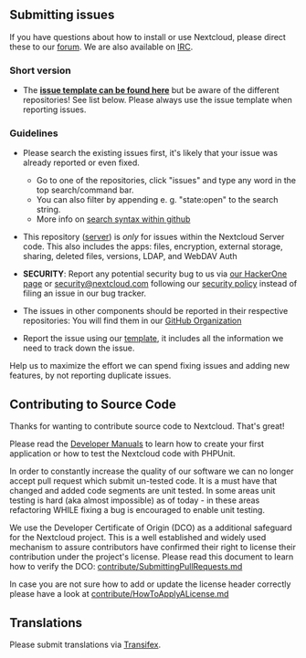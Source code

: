 ## Submitting issues

If you have questions about how to install or use Nextcloud, please direct these to our [forum][forum]. We are also available on [IRC][irc].

### Short version

 * The [**issue template can be found here**][template] but be aware of the different repositories! See list below. Please always use the issue template when reporting issues.

### Guidelines
* Please search the existing issues first, it's likely that your issue was already reported or even fixed.
  - Go to one of the repositories, click "issues" and type any word in the top search/command bar.
  - You can also filter by appending e. g. "state:open" to the search string.
  - More info on [search syntax within github](https://help.github.com/articles/searching-issues)
* This repository ([server](https://github.com/nextcloud/server/issues)) is *only* for issues within the Nextcloud Server code. This also includes the apps: files, encryption, external storage, sharing, deleted files, versions, LDAP, and WebDAV Auth
* __SECURITY__: Report any potential security bug to us via [our HackerOne page](https://hackerone.com/nextcloud) or security@nextcloud.com following our [security policy](https://nextcloud.com/security/) instead of filing an issue in our bug tracker.
* The issues in other components should be reported in their respective repositories: You will find them in our [GitHub Organization](https://github.com/nextcloud/)

* Report the issue using our [template][template], it includes all the information we need to track down the issue.

Help us to maximize the effort we can spend fixing issues and adding new features, by not reporting duplicate issues.

[template]: https://raw.github.com/nextcloud/core/master/issue_template.md
[forum]: https://help.nextcloud.com/
[irc]: https://webchat.freenode.net/?channels=nextcloud

## Contributing to Source Code

Thanks for wanting to contribute source code to Nextcloud. That's great!

Please read the [Developer Manuals][devmanual] to learn how to create your first application or how to test the Nextcloud code with PHPUnit.

In order to constantly increase the quality of our software we can no longer accept pull request which submit un-tested code.
It is a must have that changed and added code segments are unit tested.
In some areas unit testing is hard (aka almost impossible) as of today - in these areas refactoring WHILE fixing a bug is encouraged to enable unit testing.

We use the Developer Certificate of Origin (DCO) as a additional safeguard for the Nextcloud project. This is a well established and widely used mechanism to assure contributors have confirmed their right to license their contribution under the project's license.
Please read this document to learn how to verify the DCO: [contribute/SubmittingPullRequests.md][submittingpullrequests]

In case you are not sure how to add or update the license header correctly please have a look at [contribute/HowToApplyALicense.md][applyalicense]

[devmanual]: https://docs.nextcloud.org/server/10/developer_manual/
[submittingpullrequests]: https://github.com/nextcloud/server/blob/master/contribute/SubmittingPullRequests.md
[applyalicense]: https://github.com/nextcloud/server/blob/master/contribute/HowToApplyALicense.md

## Translations
Please submit translations via [Transifex][transifex].

[transifex]: https://www.transifex.com/nextcloud
